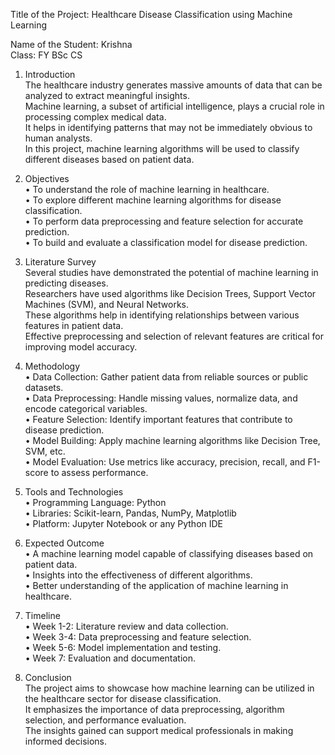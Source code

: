 Title of the Project: Healthcare Disease Classification using Machine Learning

Name of the Student: Krishna  
Class: FY BSc CS  

1. Introduction  
The healthcare industry generates massive amounts of data that can be analyzed to extract meaningful insights.  
Machine learning, a subset of artificial intelligence, plays a crucial role in processing complex medical data.  
It helps in identifying patterns that may not be immediately obvious to human analysts.  
In this project, machine learning algorithms will be used to classify different diseases based on patient data.

2. Objectives  
• To understand the role of machine learning in healthcare.  
• To explore different machine learning algorithms for disease classification.  
• To perform data preprocessing and feature selection for accurate prediction.  
• To build and evaluate a classification model for disease prediction.

3. Literature Survey  
Several studies have demonstrated the potential of machine learning in predicting diseases.  
Researchers have used algorithms like Decision Trees, Support Vector Machines (SVM), and Neural Networks.  
These algorithms help in identifying relationships between various features in patient data.  
Effective preprocessing and selection of relevant features are critical for improving model accuracy.

4. Methodology  
• Data Collection: Gather patient data from reliable sources or public datasets.  
• Data Preprocessing: Handle missing values, normalize data, and encode categorical variables.  
• Feature Selection: Identify important features that contribute to disease prediction.  
• Model Building: Apply machine learning algorithms like Decision Tree, SVM, etc.  
• Model Evaluation: Use metrics like accuracy, precision, recall, and F1-score to assess performance.

5. Tools and Technologies  
• Programming Language: Python  
• Libraries: Scikit-learn, Pandas, NumPy, Matplotlib  
• Platform: Jupyter Notebook or any Python IDE

6. Expected Outcome  
• A machine learning model capable of classifying diseases based on patient data.  
• Insights into the effectiveness of different algorithms.  
• Better understanding of the application of machine learning in healthcare.

7. Timeline  
• Week 1-2: Literature review and data collection.  
• Week 3-4: Data preprocessing and feature selection.  
• Week 5-6: Model implementation and testing.  
• Week 7: Evaluation and documentation.

8. Conclusion  
The project aims to showcase how machine learning can be utilized in the healthcare sector for disease classification.  
It emphasizes the importance of data preprocessing, algorithm selection, and performance evaluation.  
The insights gained can support medical professionals in making informed decisions.
